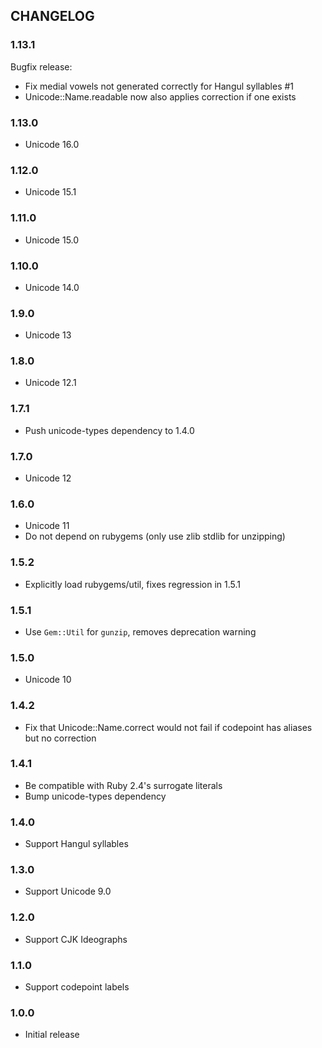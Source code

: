 ## CHANGELOG

### 1.13.1

Bugfix release:

- Fix medial vowels not generated correctly for Hangul syllables #1
- Unicode::Name.readable now also applies correction if one exists

### 1.13.0

- Unicode 16.0

### 1.12.0

- Unicode 15.1

### 1.11.0

- Unicode 15.0

### 1.10.0

- Unicode 14.0

### 1.9.0

- Unicode 13

### 1.8.0

- Unicode 12.1

### 1.7.1

- Push unicode-types dependency to 1.4.0

### 1.7.0

- Unicode 12

### 1.6.0

- Unicode 11
- Do not depend on rubygems (only use zlib stdlib for unzipping)

### 1.5.2

- Explicitly load rubygems/util, fixes regression in 1.5.1

### 1.5.1

- Use `Gem::Util` for `gunzip`, removes deprecation warning

### 1.5.0

- Unicode 10

### 1.4.2

- Fix that Unicode::Name.correct would not fail if codepoint has aliases but no correction

### 1.4.1

- Be compatible with Ruby 2.4's surrogate literals
- Bump unicode-types dependency

### 1.4.0

- Support Hangul syllables

### 1.3.0

- Support Unicode 9.0

### 1.2.0

- Support CJK Ideographs

### 1.1.0

- Support codepoint labels

### 1.0.0

- Initial release
